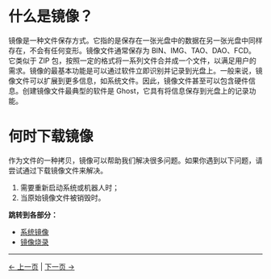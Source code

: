 # 什么是镜像？

镜像是一种文件保存方式。它指的是保存在一张光盘中的数据在另一张光盘中同样存在，不会有任何变形。镜像文件通常保存为 BIN、IMG、TAO、DAO、FCD。它类似于 ZIP 包，按照一定的格式将一系列文件合并成一个文件，以满足用户的需求。镜像的最基本功能是可以通过软件立即识别并记录到光盘上。一般来说，镜像文件可以扩展到更多信息，如系统文件。因此，镜像文件甚至可以包含硬件信息。创建镜像文件最典型的软件是 Ghost，它具有将信息保存到光盘上的记录功能。

# 何时下载镜像

作为文件的一种拷贝，镜像可以帮助我们解决很多问题。如果你遇到以下问题，请尝试通过下载镜像文件来解决。

1. 需要重新启动系统或机器人时；
2. 当原始镜像文件被销毁时。

**跳转到各部分：**

- [系统镜像](8.4.1-System_Image.md)
- [镜像烧录](8.4.2-Image_Burning.md)

---

[← 上一页](../8.3-softwareSource.md) | [下一页 →](8.4.1-System_Image.md)
